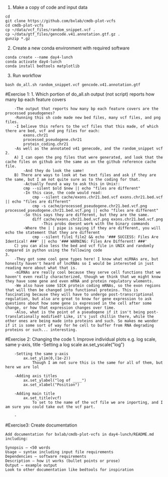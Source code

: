 1. Make a copy of code and input data

```
cd
git clone https://github.com/bxlab/cmdb-plot-vcfs
cd cmdb-plot-vcfs
cp ~/data/vcf_files/random_snippet.vcf .
cp ~/data/gtf_files/gencode.v41.annotation.gtf.gz .
gunzip *.gz
```

2. Create a new conda environment with required software

```
conda create --name day4-lunch
conda activate day4-lunch
conda install bedtools matplotlib
```

3. Run workflow

```
bash do_all.sh random_snippet.vcf gencode.v41.annotation.gtf
```

#Exercise 1: 
	1. Which portion of do_all.sh output (not script) reports how many bp each feature covers
	
		-The output that reports how many bp each feature covers are the processed pseudogenes?
		-Running this sh code made new bed files, many vcf files, and png files.
		-I believe this refers to the vcf files that this made, of which there are bed, vcf and png files for each:
			exons.chr21
			processed_pseudogene.chr21
			protein_coding.chr21
		-As well as the annotated v41 genecode, and the random_snippet vcf
	2. 
		A) I can open the png files that were generated, and look that the cache files on github are the same as on the github reference cache file.
			-And they do look the same!
		B) There are ways to look at two text files and ask if they are the same, but I am not quite sure as to the coding for that.
			-Actually found a way to ask this in Unix!:
			cmp --silent $old $new || echo "files are different"
			-In this case, the code would read:
				cmp --silent cache/exons.chr21.bed.vcf exons.chr21.bed.vcf || echo "files are different"
				cmp -s cache/processed_pseudogene.chr21.bed.vcf.png processed_pseudogene.chr21.bed.vcf.png || echo "files are different"
			-So this says they are different, but they are the same.
				diff cache/exons.chr21.bed.vcf.png exons.chr21.bed.vcf.png
					-This probs doesnt work with the binary commands
			-Where the | | pipe is saying if they are different, you will echo the statement that they are different
				cmp --silent file1 file2 && echo '### SUCCESS: Files Are Identical! ###' || echo '### WARNING: Files Are Different! ###'
		C) you can also less the bed and vcf file in UNIX and randomly compared in python using the following code
	3.
		-They got some cool gene types here! I know what miRNAs are, but honeslty haven't heard of lncRNAs so I would be interested in just reading more about what that is. 
		-miRNAs are really cool because they serve cell functions that we haven't even really characterized, though we think that we might know they have some gene and even mRNA and protein regulatory wlements.
		-We also have some SICK protein coding mRNAs, so the exon regions that will then be changed into functional proteins. This is fascinating because they will have to undergo post-transcriptional regulation, but also are great to know for gene expression to ask questions about how some gene is expressed in the cell after some change, or how that expression changes over time. 
		-Also, what is the point of a pseudogene if it isn't being post-translationally modified? Like, it's just chillin there, while the other ones are being made into proteins and such. So makes me wonder if it is some sort of way for he cell to buffer from RNA degrading proteins or such... interesting.

#Exercise 2: Changing the code
	1. Improve individual plots e.g. log scale, same y-axis, title
		-Setting a log scale
			ax.set_yscale("log")
	
		-Setting the same y-axis
			ax.set_ylim(0,(1e-2))
				Though I am not sure this is the same for all of them, but here we are lol
				
		-Adding axis titles
			ax.set_ylabel("log of ____")
			ax.set_xlabel("Position")
		
		-Adding main title
			ax.set_title(vcf)
				To set to the name of the vcf file we are inporting, and I am sure you could take out the vcf part. 
				
		-
#Exercise3: Create documentation

	Add documentation for bxlab/cmdb-plot-vcfs in day4-lunch/README.md including:

	Synopsis – <50 words
	Usage – syntax including input file requirements
	Dependencies – software requirements
	Description – how it works (bullet points or prose)
	Output – example output
	Look to other documentation like bedtools for inspiration